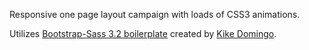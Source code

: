 Responsive one page layout campaign with loads of CSS3 animations.

Utilizes [Bootstrap-Sass 3.2 boilerplate](http://getbootstrap.com/css/#sass) created by [Kike Domingo]( www.kikedomingo.com).